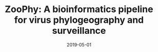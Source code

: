 ---
title: "ZooPhy: A bioinformatics pipeline for virus phylogeography and surveillance"
collection: publications
permalink: /publication/2019-ZooPhy-A-bioinformatics-pipeline-for-virus-phylogeography-and-surveillance
date: 2019-05-01
venue: 'Online Journal of Public Health Informatics'
---